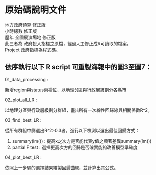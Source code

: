 # 原始碼說明文件


地方政府預算 修正版  
小時總數 修正版  
歷年 全國展演場地 修正版  
此三者為 政府投入指標之原檔，經過人工修正成R可讀取的檔案。  
Project 政府指標為程式碼。  

## 依序執行以下 R script 可重製海報中的圖3至圖7：

01_data_processing : 

新增region與status兩欄位，以地理分區與行政層級劃分各縣市

02_plot_all_LR :

以地理分區與行政層級劃分群組，畫出所有一次線性回歸線與相關係數R^2。

03_find_best_LR : 

從所有群組中篩選出R^2>0.3者，進行以下檢測以選出最佳回歸方式：
1. summary(lm()) : 提高x之次方是否能代表y值之顯著差異summary(lm())
2. partial F test : 選擇更高次方的回歸是否確實能夠改善模型準確度

04_plot_best_LR : 

依照上一步驟的選擇結果繪製回歸曲線，並計算出其公式。
